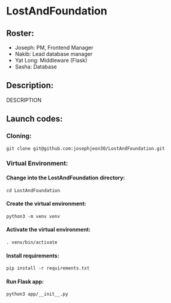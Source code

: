 # LostAndFoundation
## Roster: 
* Joseph: PM, Frontend Manager
* Nakib: Lead database manager 
* Yat Long: Middleware (Flask)
* Sasha: Database


## Description:
DESCRIPTION

## Launch codes:
### Cloning:
	git clone git@github.com:josephjeon30/LostAndFoundation.git
### Virtual Environment:
#### Change into the LostAndFoundation directory:
	cd LostAndFoundation
#### Create the virtual environment:
	python3 -m venv venv
#### Activate the virtual environment:
	. venv/bin/activate
#### Install requirements:
	pip install -r requirements.txt
#### Run Flask app:
	python3 app/__init__.py
